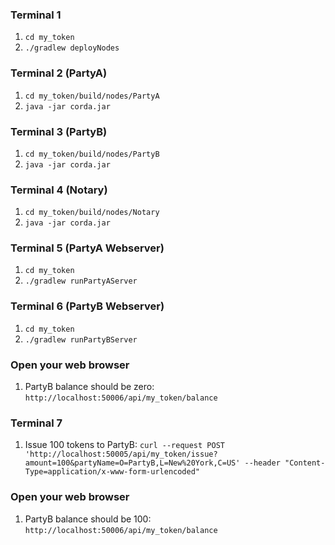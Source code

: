 ### Terminal 1
1. `cd my_token`
2. `./gradlew deployNodes`

### Terminal 2 (PartyA)
1. `cd my_token/build/nodes/PartyA`
2. `java -jar corda.jar`

### Terminal 3 (PartyB)
1. `cd my_token/build/nodes/PartyB`
2. `java -jar corda.jar`

### Terminal 4 (Notary)
1. `cd my_token/build/nodes/Notary`
2. `java -jar corda.jar`

### Terminal 5 (PartyA Webserver)
1. `cd my_token`
2. `./gradlew runPartyAServer`

### Terminal 6 (PartyB Webserver)
1. `cd my_token`
2. `./gradlew runPartyBServer`

### Open your web browser
1. PartyB balance should be zero: `http://localhost:50006/api/my_token/balance`

### Terminal 7
1. Issue 100 tokens to PartyB: `curl --request POST 'http://localhost:50005/api/my_token/issue?amount=100&partyName=O=PartyB,L=New%20York,C=US' --header "Content-Type=application/x-www-form-urlencoded"`

### Open your web browser
1. PartyB balance should be 100: `http://localhost:50006/api/my_token/balance`